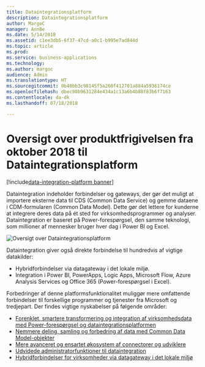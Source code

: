 ```yaml
---
title: Dataintegrationsplatform
description: Dataintegrationsplatform
author: MargoC
manager: AnnBe
ms.date: 5/14/2018
ms.assetid: c1ee3db5-6f37-47cd-a0c1-b995e7ad844d
ms.topic: article
ms.prod: 
ms.service: business-applications
ms.technology: 
ms.author: margoc
audience: Admin
ms.translationtype: HT
ms.sourcegitcommit: 0b40bb3c98145f5a260f412701a884a5936174ce
ms.openlocfilehash: dbec90b9631284e434a1c13a6b4b88f83b6f7163
ms.contentlocale: da-dk
ms.lasthandoff: 07/18/2018

---
```




#  <a name="overview-of-data-integration-platform-october-18-release"></a>Oversigt over produktfrigivelsen fra oktober 2018 til Dataintegrationsplatform

[!include[data-integration-platform banner](../includes/data-integration-platform.md)]

Dataintegration indeholder forbindelser og gateways, der gør det muligt at importere eksterne data til CDS (Common Data Service) og gemme dataene i CDM-formularen (Common Data Model). Dette gør det lettere for kunderne at integrere deres data på ét sted for virksomhedsprogrammer og analyser. Dataintegration er baseret på Power-forespørgsel, den samme teknologi, som millioner af mennesker bruger hver dag i Power BI og Excel.

![Oversigt over Dataintegrationsplatform](media/data-integration-1.png "Dataintegrationsplatform")

Dataintegration giver også direkte forbindelse til hundredvis af vigtige datakilder:

-   Hybridforbindelser via datagateway i det lokale miljø.
-   Integration i Power BI, PowerApps, Logic Apps, Microsoft Flow, Azure Analysis Services og Office 365 (Power-forespørgsel i Excel).

Forbedringer af denne platformsfunktionalitet muliggør mere omfattende forbindelser til forskellige programmer og tjenester fra Microsoft og tredjepart. Der findes vigtige nyskabelser på følgende områder:

-   [Forenklet, smartere transformering og integration af virksomhedsdata med Power-forespørgsel og dataintegrationsplatformen](1-power-query.md)
-   [Nemmere deling, samling og forbedring af data med Common Data Model-objekter](2-cdm.md)
-   [Mere avanceret og ensartet økosystem af connectorer og udviklere](3-connector-ecosystem.md)
-   [Udvidede administratorfunktioner til dataintegration](4-data-integration-admin.md)
-   [Hybridforbindelser for virksomheder via datagateway i det lokale miljø](5-data-gateway.md)


